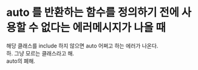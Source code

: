 # auto 를 반환하는 함수를 정의하기 전에 사용할 수 없다는 에러메시지가 나올 때

해당 클래스를 include 하지 않으면 auto 어쩌고 하는 에러가 나온다.  
하. 그냥 모르는 클래스라고 해.   
auto의 폐해.